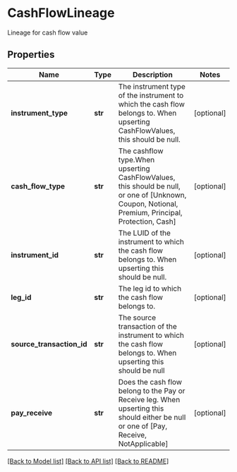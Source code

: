 # CashFlowLineage

Lineage for cash flow value

## Properties
Name | Type | Description | Notes
------------ | ------------- | ------------- | -------------
**instrument_type** | **str** | The instrument type of the instrument to which the cash flow belongs to. When upserting CashFlowValues, this  should be null. | [optional] 
**cash_flow_type** | **str** | The cashflow type.When upserting CashFlowValues, this should be null, or one of [Unknown, Coupon, Notional,  Premium, Principal, Protection, Cash] | [optional] 
**instrument_id** | **str** | The LUID of the instrument to which the cash flow belongs to. When upserting this should be null. | [optional] 
**leg_id** | **str** | The leg id to which the cash flow belongs to. | [optional] 
**source_transaction_id** | **str** | The source transaction of the instrument to which the cash flow belongs to. When upserting this should be null | [optional] 
**pay_receive** | **str** | Does the cash flow belong to the Pay or Receive leg. When upserting this should either be null or one of [Pay, Receive, NotApplicable] | [optional] 

[[Back to Model list]](../README.md#documentation-for-models) [[Back to API list]](../README.md#documentation-for-api-endpoints) [[Back to README]](../README.md)


